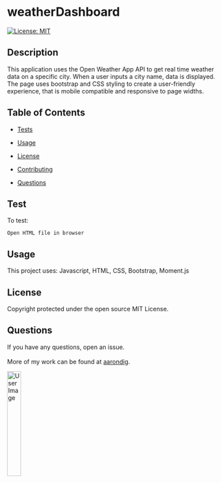# weatherDashboard

[![License: MIT](https://img.shields.io/badge/License-MIT-yellow.svg)](https://opensource.org/licenses/MIT)

## Description

This application uses the Open Weather App API to get real time weather data on a specific city. When a user inputs a city name, data is displayed. The page uses bootstrap and CSS styling to create a user-friendly experience, that is mobile compatible and responsive to page widths. 

## Table of Contents

* [Tests](#test)

* [Usage](#usage)

* [License](#license)

* [Contributing](#contributing)

* [Questions](#questions)


## Test

To test:

    Open HTML file in browser

## Usage

This project uses: Javascript, HTML, CSS, Bootstrap, Moment.js


## License

Copyright protected under the open source MIT License.

## Questions

If you have any questions, open an issue. 
<br>
<br>
More of my work can be found at [aarondig](https://github.com/aarondig).

<img src="https://avatars3.githubusercontent.com/u/70933425?v=4" width="25%" alt="User Image">
    